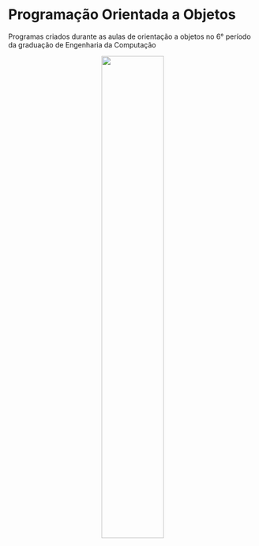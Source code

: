 
# Programação Orientada a Objetos

Programas criados durante as aulas de orientação a objetos no 6° período da graduação de Engenharia da Computação  


<p align=center>
        <img src="https://portal1.iff.edu.br/reitoria/diretorias-sistemicas/diretoria-de-comunicacao/assinatura-visual/png-horiz-bom-jesus.png" width=50%>
</p>


